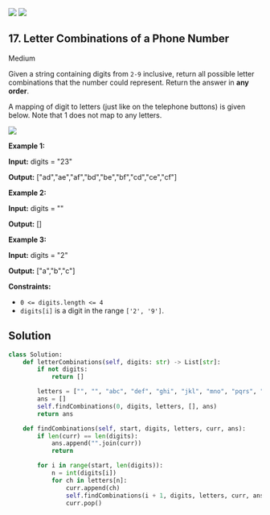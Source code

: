 [![](https://img.shields.io/github/stars/LeetCode-in-Python/LeetCode-in-Python?label=Stars&style=flat-square)](https://github.com/LeetCode-in-Python/LeetCode-in-Python)
[![](https://img.shields.io/github/forks/LeetCode-in-Python/LeetCode-in-Python?label=Fork%20me%20on%20GitHub%20&style=flat-square)](https://github.com/LeetCode-in-Python/LeetCode-in-Python/fork)

## 17\. Letter Combinations of a Phone Number

Medium

Given a string containing digits from `2-9` inclusive, return all possible letter combinations that the number could represent. Return the answer in **any order**.

A mapping of digit to letters (just like on the telephone buttons) is given below. Note that 1 does not map to any letters.

![](https://upload.wikimedia.org/wikipedia/commons/thumb/7/73/Telephone-keypad2.svg/200px-Telephone-keypad2.svg.png)

**Example 1:**

**Input:** digits = "23"

**Output:** ["ad","ae","af","bd","be","bf","cd","ce","cf"] 

**Example 2:**

**Input:** digits = ""

**Output:** [] 

**Example 3:**

**Input:** digits = "2"

**Output:** ["a","b","c"] 

**Constraints:**

*   `0 <= digits.length <= 4`
*   `digits[i]` is a digit in the range `['2', '9']`.


## Solution

```python
class Solution:
    def letterCombinations(self, digits: str) -> List[str]:
        if not digits:
            return []

        letters = ["", "", "abc", "def", "ghi", "jkl", "mno", "pqrs", "tuv", "wxyz"]
        ans = []
        self.findCombinations(0, digits, letters, [], ans)
        return ans

    def findCombinations(self, start, digits, letters, curr, ans):
        if len(curr) == len(digits):
            ans.append("".join(curr))
            return

        for i in range(start, len(digits)):
            n = int(digits[i])
            for ch in letters[n]:
                curr.append(ch)
                self.findCombinations(i + 1, digits, letters, curr, ans)
                curr.pop()
```